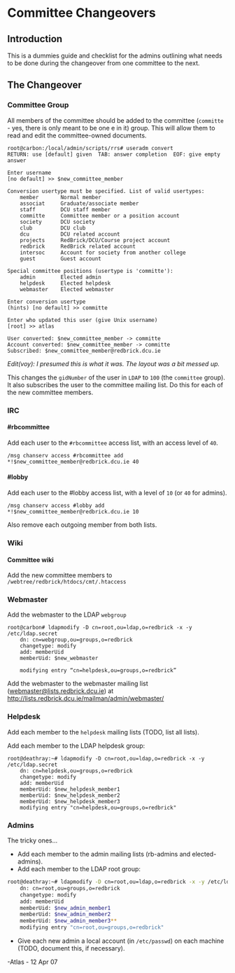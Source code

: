 # Committee Changeovers

## Introduction
This is a dummies guide and checklist for the admins outlining what needs to be
done during the changeover from one committee to the next.

## The Changeover

### Committee Group
All members of the committee should be added to the committee (`committe` - yes,
there is only meant to be one e in it) group. This will allow them to read and
edit the committee-owned documents.

```text
root@carbon:/local/admin/scripts/rrs# useradm convert
RETURN: use [default] given  TAB: answer completion  EOF: give empty answer

Enter username
[no default] >> $new_committee_member

Conversion usertype must be specified. List of valid usertypes:
	member       Normal member
	associat     Graduate/associate member
	staff        DCU staff member
	committe     Committee member or a position account
	society      DCU society
	club         DCU club
	dcu          DCU related account
	projects     RedBrick/DCU/Course project account
	redbrick     RedBrick related account
	intersoc     Account for society from another college
	guest        Guest account

Special committee positions (usertype is 'committe'):
	admin        Elected admin
	helpdesk     Elected helpdesk
	webmaster    Elected webmaster

Enter conversion usertype
(hints) [no default] >> committe

Enter who updated this user (give Unix username)
[root] >> atlas

User converted: $new_committee_member -> committe
Account converted: $new_committee_member -> committe
Subscribed: $new_committee_member@redbrick.dcu.ie
```

*Edit(voy): I presumed this is what it was. The layout was a bit messed up.*

This changes the `gidNumber` of the user in `LDAP` to `100` (the `committee`
group). It also subscribes the user to the committee mailing list. Do this for
each of the new committee members.

### IRC

#### #rbcommittee
Add each user to the `#rbcommittee` access list, with an access level of `40`.

```
/msg chanserv access #rbcommittee add *!$new_committee_member@redbrick.dcu.ie 40
```

#### #lobby
Add each user to the #lobby access list, with a level of `10` (or `40` for
admins).

```
/msg chanserv access #lobby add *!$new_committee_member@redbrick.dcu.ie 10
```

Also remove each outgoing member from both lists.

### Wiki

#### Committee wiki
Add the new committee members to `/webtree/redbrick/htdocs/cmt/.htaccess`

### Webmaster
Add the webmaster to the LDAP `webgroup`

```text
root@carbon# ldapmodify -D cn=root,ou=ldap,o=redbrick -x -y /etc/ldap.secret
	dn: cn=webgroup,ou=groups,o=redbrick
	changetype: modify
	add: memberUid
	memberUid: $new_webmaster

	modifying entry “cn=helpdesk,ou=groups,o=redbrick”
```

Add the webmaster to the webmaster mailing list
(webmaster@lists.redbrick.dcu.ie) at
http://lists.redbrick.dcu.ie/mailman/admin/webmaster/

### Helpdesk
Add each member to the `helpdesk` mailing lists (TODO, list all lists).

Add each member to the LDAP helpdesk group:

```text
root@deathray:~# ldapmodify -D cn=root,ou=ldap,o=redbrick -x -y /etc/ldap.secret
	dn: cn=helpdesk,ou=groups,o=redbrick
	changetype: modify
	add: memberUid
	memberUid: $new_helpdesk_member1
	memberUid: $new_helpdesk_member2
	memberUid: $new_helpdesk_member3
	modifying entry "cn=helpdesk,ou=groups,o=redbrick"
```

### Admins
The tricky ones...

* Add each member to the admin mailing lists (rb-admins and elected-admins).
* Add each member to the LDAP root group:

```bash
root@deathray:~# ldapmodify -D cn=root,ou=ldap,o=redbrick -x -y /etc/ldap.secret
	dn: cn=root,ou=groups,o=redbrick
	changetype: modify
	add: memberUid
	memberUid: $new_admin_member1
	memberUid: $new_admin_member2
	memberUid: $new_admin_member3**
	modifying entry "cn=root,ou=groups,o=redbrick"
```

* Give each new admin a local account (in `/etc/passwd`) on each machine
(TODO, document this, if necessary).

-Atlas - 12 Apr 07

